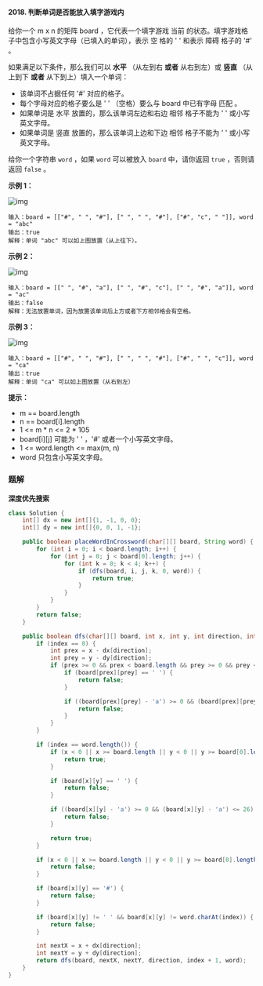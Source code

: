 #### 2018. 判断单词是否能放入填字游戏内

给你一个 m x n 的矩阵 board ，它代表一个填字游戏 当前 的状态。填字游戏格子中包含小写英文字母（已填入的单词），表示 空 格的 ' ' 和表示 障碍 格子的 '#' 。

如果满足以下条件，那么我们可以 **水平** （从左到右 **或者** 从右到左）或 **竖直** （从上到下 **或者** 从下到上）填入一个单词：

* 该单词不占据任何 '#' 对应的格子。
* 每个字母对应的格子要么是 ' ' （空格）要么与 board 中已有字母 匹配 。
* 如果单词是 水平 放置的，那么该单词左边和右边 相邻 格子不能为 ' ' 或小写英文字母。
* 如果单词是 竖直 放置的，那么该单词上边和下边 相邻 格子不能为 ' ' 或小写英文字母。

给你一个字符串 `word` ，如果 `word` 可以被放入 `board` 中，请你返回 `true` ，否则请返回 `false` 。

**示例 1：**

![img](http://gitlab.wsh-study.com/xp-study/LeeteCode/blob/master/深度与广度优先搜索/images/判断单词是否能放入填字游戏内/1.jpg)

```shell
输入：board = [["#", " ", "#"], [" ", " ", "#"], ["#", "c", " "]], word = "abc"
输出：true
解释：单词 "abc" 可以如上图放置（从上往下）。
```

**示例 2：**

![img](http://gitlab.wsh-study.com/xp-study/LeeteCode/blob/master/深度与广度优先搜索/images/判断单词是否能放入填字游戏内/2.jpg)

```shell
输入：board = [[" ", "#", "a"], [" ", "#", "c"], [" ", "#", "a"]], word = "ac"
输出：false
解释：无法放置单词，因为放置该单词后上方或者下方相邻格会有空格。
```

**示例 3：**

![img](http://gitlab.wsh-study.com/xp-study/LeeteCode/blob/master/深度与广度优先搜索/images/判断单词是否能放入填字游戏内/3.jpg)

```shell
输入：board = [["#", " ", "#"], [" ", " ", "#"], ["#", " ", "c"]], word = "ca"
输出：true
解释：单词 "ca" 可以如上图放置（从右到左）
```

**提示：**

* m == board.length
* n == board[i].length
* 1 <= m * n <= 2 * 105
* board[i][j] 可能为 ' ' ，'#' 或者一个小写英文字母。
* 1 <= word.length <= max(m, n)
* word 只包含小写英文字母。

### 题解

**深度优先搜索**

```java
class Solution {
    int[] dx = new int[]{1, -1, 0, 0};
    int[] dy = new int[]{0, 0, 1, -1};

    public boolean placeWordInCrossword(char[][] board, String word) {
        for (int i = 0; i < board.length; i++) {
            for (int j = 0; j < board[0].length; j++) {
                for (int k = 0; k < 4; k++) {
                    if (dfs(board, i, j, k, 0, word)) {
                        return true;
                    }
                }
            }
        }
        return false;
    }

    public boolean dfs(char[][] board, int x, int y, int direction, int index, String word) {
        if (index == 0) {
            int prex = x - dx[direction];
            int prey = y - dy[direction];
            if (prex >= 0 && prex < board.length && prey >= 0 && prey < board[0].length) {
                if (board[prex][prey] == ' ') {
                    return false;
                }

                if ((board[prex][prey] - 'a') >= 0 && (board[prex][prey] - 'a') <= 26) {
                    return false;
                }
            }
        }

        if (index == word.length()) {
            if (x < 0 || x >= board.length || y < 0 || y >= board[0].length) {
                return true;
            }

            if (board[x][y] == ' ') {
                return false;
            }

            if ((board[x][y] - 'a') >= 0 && (board[x][y] - 'a') <= 26) {
                return false;
            }

            return true;
        }

        if (x < 0 || x >= board.length || y < 0 || y >= board[0].length) {
            return false;
        }

        if (board[x][y] == '#') {
            return false;
        }

        if (board[x][y] != ' ' && board[x][y] != word.charAt(index)) {
            return false;
        }

        int nextX = x + dx[direction];
        int nextY = y + dy[direction];
        return dfs(board, nextX, nextY, direction, index + 1, word);
    }
}
```

